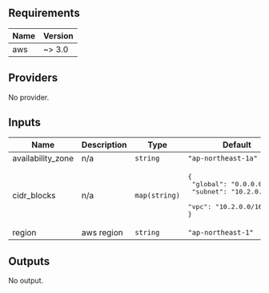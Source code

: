 ## Requirements

| Name | Version |
|------|---------|
| aws | ~> 3.0 |

## Providers

No provider.

## Inputs

| Name | Description | Type | Default | Required |
|------|-------------|------|---------|:--------:|
| availability\_zone | n/a | `string` | `"ap-northeast-1a"` | no |
| cidr\_blocks | n/a | `map(string)` | <pre>{<br>  "global": "0.0.0.0/0",<br>  "subnet": "10.2.0.0/24",<br>  "vpc": "10.2.0.0/16"<br>}</pre> | no |
| region | aws region | `string` | `"ap-northeast-1"` | no |

## Outputs

No output.

